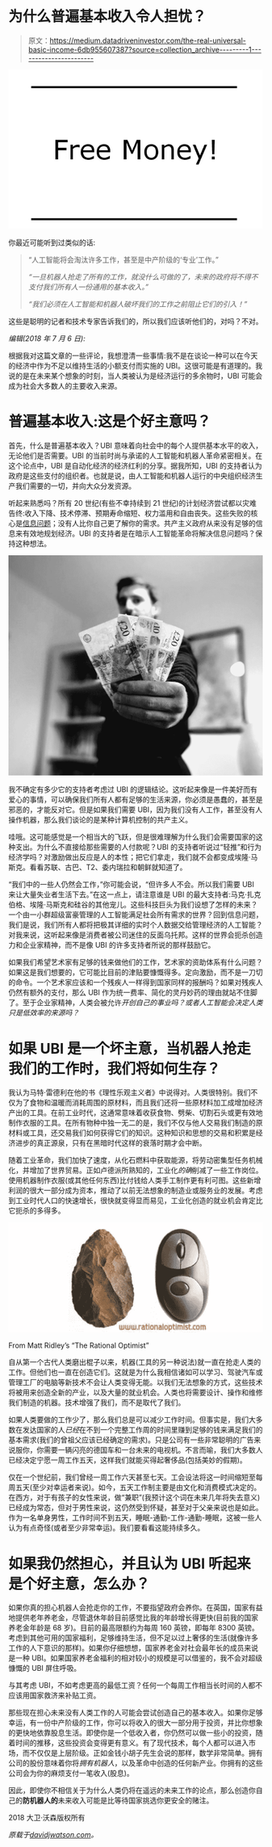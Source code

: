 # 为什么普遍基本收入令人担忧？

> 原文：<https://medium.datadriveninvestor.com/the-real-universal-basic-income-6db955607387?source=collection_archive---------1----------------------->

![](img/2662be4b9fa473220640e85ebd3a7643.png)

你最近可能听到过类似的话:

> “人工智能将会淘汰许多工作，甚至是中产阶级的‘专业’工作。”
> 
> *“一旦机器人抢走了所有的工作，就没什么可做的了，未来的政府将不得不支付我们所有人一份通用的基本收入。”*
> 
> *“我们必须在人工智能和机器人破坏我们的工作之前阻止它们的引入！”*

这些是聪明的记者和技术专家告诉我们的，所以我们应该听他们的，对吗？不对。

*编辑(2018 年 7 月 6 日):*

根据我对这篇文章的一些评论，我想澄清一些事情:我不是在谈论一种可以在今天的经济中作为不足以维持生活的小额支付而实施的 UBI。这很可能是有道理的。我说的是在未来某个想象的时刻，当人类被认为是经济运行的多余物时，UBI 可能会成为社会大多数人的主要收入来源。

# 普遍基本收入:这是个好主意吗？

首先，什么是普遍基本收入？UBI 意味着向社会中的每个人提供基本水平的收入，无论他们是否需要。UBI 的当前时尚与承诺的人工智能和机器人革命紧密相关。在这个论点中，UBI 是自动化经济的经济红利的分享。据我所知，UBI 的支持者认为政府是这些支付的组织者。也就是说，由人工智能和机器人运行的中央组织经济生产我们需要的一切，并向大众分发资源。

听起来熟悉吗？所有 20 世纪(有些不幸持续到 21 世纪)的计划经济尝试都以灾难告终:收入下降、技术停滞、预期寿命缩短、权力滥用和自由丧失。这些失败的核心是[信息问题](https://en.wikipedia.org/wiki/Economic_calculation_problem)；没有人比你自己更了解你的需求。共产主义政府从来没有足够的信息来有效地规划经济。UBI 的支持者是在暗示人工智能革命将解决信息问题吗？保持这种想法。

![](img/99f242fa4a7a20119ab98aeadde5a0db.png)

我不确定有多少它的支持者考虑过 UBI 的逻辑结论。这听起来像是一件美好而有爱心的事情，可以确保我们所有人都有足够的生活来源，你必须是愚蠢的，甚至是邪恶的，才能反对它。但是如果我们需要 UBI，因为我们没有人工作，甚至没有人操作机器，那么我们谈论的是某种计算机控制的共产主义。

哇哦。这可能感觉是一个相当大的飞跃，但是很难理解为什么我们会需要国家的这种支出。为什么不直接给那些需要的人付款呢？UBI 的支持者听说过“轻推”和行为经济学吗？对激励做出反应是人的本性；把它们拿走，我们就不会都变成埃隆·马斯克。看看苏联、古巴、T2、委内瑞拉和朝鲜就知道了。

“我们中的一些人仍然会工作，”你可能会说，“但许多人不会。所以我们需要 UBI 来让大量失业者生活下去。”在这一点上，请注意谁是 UBI 的最大支持者:马克·扎克伯格、埃隆·马斯克和硅谷的其他宠儿。这些科技巨头为我们设想了怎样的未来？一个由一小群超级富豪管理的人工智能满足社会所有需求的世界？回到信息问题，我们是说，我们所有人都将把极其详细的实时个人数据交给管理经济的人工智能？对我来说，这听起来像是消费者被公司迷住的反面乌托邦。这样的世界会扼杀创造力和企业家精神，而不是像 UBI 的许多支持者所说的那样鼓励它。

如果我们希望艺术家有足够的钱来做他们的工作，艺术家的资助体系有什么问题？如果这是我们想要的，它可能比目前的津贴要慷慨得多。定向激励，而不是一刀切的命令。一个艺术家应该和一个残疾人一样得到国家同样的报酬吗？如果对残疾人仍然有额外的支付，那么 UBI 作为统一费率、简化的灵丹妙药的理由就站不住脚了。至于企业家精神，人类会被允许*开创自己的事业吗？或者人工智能会决定人类只是低效率的来源吗？*

# 如果 UBI 是一个坏主意，当机器人抢走我们的工作时，我们将如何生存？

我认为马特·雷德利在他的书《理性乐观主义者》中说得对。人类很特别。我们不仅为了食物和温暖而消耗周围的原材料，而且我们还将一些原材料加工成增加经济产出的工具。在前工业时代，这通常意味着收获食物、劈柴、切割石头或更有效地制作衣服的工具。在所有物种中独一无二的是，我们不仅与他人交易我们制造的原材料或工具，还交易我们如何获得它们的知识。这种知识和思想的交易和积累是经济进步的真正源泉，只有在黑暗时代这样的衰落时期才会中断。

随着工业革命，我们加快了速度，从化石燃料中获取能源，将劳动密集型任务机械化，并增加了世界贸易。正如卢德派所熟知的，工业化*的确*削减了一些工作岗位。使用机器制作衣服(或其他任何东西)比付钱给人类手工制作更有利可图。这些新增利润的很大一部分成为资本，推动了以前无法想象的制造业或服务业的发展。考虑到工业时代人口的快速增长，很快就变得显而易见，工业化创造的就业机会肯定比它扼杀的多得多。

![](img/285f92654a9b459bb5478eda274be3a5.png)

From Matt Ridley’s “The Rational Optimist”

自从第一个古代人类磨出棍子以来，机器(工具的另一种说法)就一直在抢走人类的工作。但他们也一直在创造它们。这就是为什么我相信诸如可以学习、驾驶汽车或管理工厂的电脑等新技术不会让人类变得无能。以我们无法想象的方式，这些技术将被用来创造全新的产业，以及大量的就业机会。人类也将需要设计、操作和维修我们制造的机器。技术增强了我们，而不是取代了我们。

如果人类要做的工作少了，那么我们总是可以减少工作时间。但事实是，我们大多数在发达国家的人*已经*在不到一个完整工作周的时间里赚到足够的钱来满足我们的基本需求(我们的曾祖父应该已经确定的需求)。只是公司有一些非常聪明的广告来说服你，你需要一辆闪亮的德国车和一台未来的电视机。不言而喻，我们大多数人已经决定宁愿一周工作五天，这样我们就能买得起奢侈品(包括美妙的假期)。

仅在一个世纪前，我们曾经一周工作六天甚至七天。工会设法将这一时间缩短至每周五天(至少对幸运者来说)。如今，五天工作制主要是由文化和消费模式决定的。在西方，对于有孩子的女性来说，做“兼职”(我预计这个词在未来几年将失去意义)已经成为常态，但对于男性来说，这仍然受到怀疑，甚至对于父亲来说也是如此。作为一名单身男性，工作时间不到五天，睡眠-通勤-工作-通勤-睡眠，这被一些人认为有点奇怪(或者至少非常幸运)。我们要看看这能持续多久。

# 如果我仍然担心，并且认为 UBI 听起来是个好主意，怎么办？

如果你真的担心机器人会抢走你的工作，不要指望政府会养你。在英国，国家有益地提供老年养老金，尽管退休年龄目前感觉比我的年龄增长得更快(目前我的国家养老金年龄是 68 岁)。目前的最高限额约为每周 160 英镑，即每年 8300 英镑。考虑到其他可用的国家福利，足够维持生活，但不足以过上奢侈的生活(就像许多工作的人下意识的那样)。如果你仔细想想，国家养老金对社会最年长的成员来说是一种 UBI。如果国家养老金福利的相对较小的规模是可以借鉴的，我不会对超级慷慨的 UBI 屏住呼吸。

与其考虑 UBI，不如考虑更高的最低工资？任何一个每周工作相当长时间的人都不应该用国家救济来补贴工资。

那些现在担心未来没有人类工作的人可能会尝试创造自己的基本收入。如果你足够幸运，有一份中产阶级的工作，你可以将收入的很大一部分用于投资，并比你想象的更快地依靠股息生活。即使你是一个低收入者，你仍然可以做一些小的投资，随着时间的推移，这些投资会变得更有意义。有了现代技术，每个人都可以进入市场，而不仅仅是上层阶级。正如金钱小胡子先生会说的那样，数学非常简单。拥有公司的股份意味着你将*拥有机器人*，以及革命中创造的任何新产业。你拥有的这些公司会为你的麻烦支付一笔收入(股息)。

因此，即使你不相信关于为什么人类仍将在遥远的未来工作的论点，那么创造你自己的**防机器人的**未来收入可能是比等待国家挑选你更安全的赌注。

2018 大卫·沃森版权所有

*原载于*[*davidjwatson.com*](http://davidjwatson.com/ubi.html)*。*